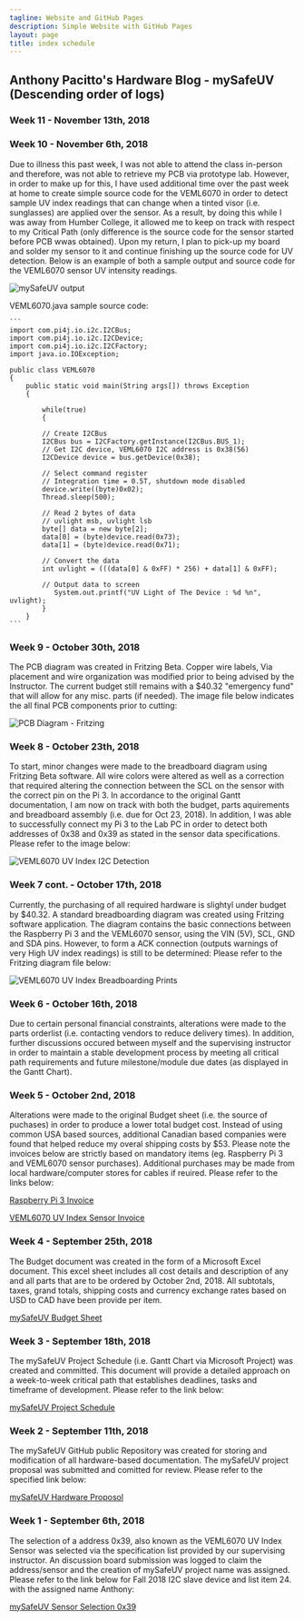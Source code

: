 ```yaml
---
tagline: Website and GitHub Pages
description: Simple Website with GitHub Pages
layout: page
title: index schedule
---
```


Anthony Pacitto's Hardware Blog - mySafeUV (Descending order of logs)
---------------------------------------------------------------------

### Week 11 - November 13th, 2018



### Week 10 - November 6th, 2018

Due to illness this past week, I was not able to attend the class in-person and therefore, was not able to retrieve my PCB via prototype lab. However, in order to make up for this, I have used additional time over the past week at home to create simple source code for the VEML6070 in order to detect sample UV index readings that can change when a tinted visor (i.e. sunglasses) are applied over the sensor. As a result, by doing this while I was away from Humber College, it allowed me to keep on track with respect to my Critical Path (only difference is the source code for the sensor started before PCB wwas obtained). Upon my return, I plan to pick-up my board and solder my sensor to it and continue finishing up the source code for UV detection. Below is an example of both a sample output and source code for the VEML6070 sensor UV intensity readings.

![mySafeUV output](https://github.com/pctn0007/mySafeUV/blob/master/Documentation/mySafeUV_output.jpg)

VEML6070.java sample source code:

	```
	import com.pi4j.io.i2c.I2CBus;
	import com.pi4j.io.i2c.I2CDevice;
	import com.pi4j.io.i2c.I2CFactory;
	import java.io.IOException;

	public class VEML6070
	{
		public static void main(String args[]) throws Exception
		{

			while(true)
			{

			// Create I2CBus
			I2CBus bus = I2CFactory.getInstance(I2CBus.BUS_1);
			// Get I2C device, VEML6070 I2C address is 0x38(56)
			I2CDevice device = bus.getDevice(0x38);

			// Select command register
			// Integration time = 0.5T, shutdown mode disabled
			device.write((byte)0x02);
			Thread.sleep(500);

			// Read 2 bytes of data
			// uvlight msb, uvlight lsb
			byte[] data = new byte[2];
			data[0] = (byte)device.read(0x73);
			data[1] = (byte)device.read(0x71);

			// Convert the data
			int uvlight = (((data[0] & 0xFF) * 256) + data[1] & 0xFF);

			// Output data to screen
		       System.out.printf("UV Light of The Device : %d %n", uvlight);
			}
		}
	```
### Week 9 - October 30th, 2018

The PCB diagram was created in Fritzing Beta. Copper wire labels, Via placement and wire organization was modified prior to being advised by the Instructor. The current budget still remains with a $40.32 "emergency fund" that will allow for any misc. parts (if needed). The image file below indicates the all final PCB components prior to cutting:

![PCB Diagram - Fritzing](https://github.com/pctn0007/mySafeUV/blob/master/Documentation/mySafeUV_Breadboard_pcb.jpg)


### Week 8 - October 23th, 2018

To start, minor changes were made to the breadboard diagram using Fritzing Beta software. All wire colors were altered as well as a correction that required altering the connection between the SCL on the sensor with the correct pin on the Pi 3. In accordance to the original Gantt documentation, I am now on track with both the budget, parts aquirements and breadboard assembly (i.e. due for Oct 23, 2018). In addition, I was able to successfully connect my Pi 3 to the Lab PC in order to detect both addresses of 0x38 and 0x39 as stated in the sensor data specifications. Please refer to the image below:


![VEML6070 UV Index I2C Detection](https://github.com/pctn0007/mySafeUV/blob/master/Documentation/VEML6070_I2C_Detect.jpg)

### Week 7 cont. - October 17th, 2018

Currently, the purchasing of all required hardware is slightyl under budget by $40.32. A standard breadboarding diagram was created using Fritzing software application. The diagram contains the basic connections between the Raspberry Pi 3 and the VEML6070 sensor, using the VIN (5V), SCL, GND and SDA pins. However, to form a ACK connection (outputs warnings of very High UV index readings) is still to be determined: Please refer to the Fritzing diagram file below:

![VEML6070 UV Index Breadboarding Prints](https://github.com/pctn0007/mySafeUV/blob/master/Documentation/mySafeUV_Breadboard_bb.jpg)

### Week 6 - October 16th, 2018

Due to certain personal financial constraints, alterations were made to the parts orderlist (i.e. contacting vendors to reduce delivery times).
In addition, further discussions occured between myself and the supervising instructor in order to maintain a stable development process by meeting all critical path requirements and future milestone/module due dates (as displayed in the Gantt Chart).

### Week 5 - October 2nd, 2018

Alterations were made to the original Budget sheet (i.e. the source of puchases) in order to produce a lower total budget cost. Instead of using common USA based sources, additional Canadian based companies were found that helped reduce my overal shipping costs by $53.
Please note the invoices below are strictly based on mandatory items (eg. Raspberry Pi 3 and VEML6070 sensor purchases). Additional purchases may be made from local hardware/computer stores for cables if reuired. Please refer to the links below:

[Raspberry Pi 3 Invoice](https://github.com/pctn0007/mySafeUV/blob/master/Documentation/raspberry_invoice.png)

[VEML6070 UV Index Sensor Invoice](https://github.com/pctn0007/mySafeUV/blob/master/Documentation/sensor_invoice.png)

### Week 4 - September 25th, 2018

The Budget document was created in the form of a Microsoft Excel document. This excel sheet includes all cost details and description of any and all parts that are to be ordered by October 2nd, 2018. All subtotals, taxes, grand totals, shipping costs and currency exchange rates based on USD to CAD have been provide per item.

[mySafeUV Budget Sheet](https://github.com/pctn0007/mySafeUV/blob/master/Documentation/Hardware_budget.xlsx)

### Week 3 - September 18th, 2018

The mySafeUV Project Schedule (i.e. Gantt Chart via Microsoft Project) was created and committed. This document will provide a detailed approach on a week-to-week critical path that establishes deadlines, tasks and timeframe of development. Please refer to the link below:

[mySafeUV Project Schedule](https://github.com/pctn0007/mySafeUV/blob/master/Documentation/mySafeUVProject.mpp)

### Week 2 - September 11th, 2018

The mySafeUV GitHub public Repository was created for storing and modification of all hardware-based documentation.
The mySafeUV project proposal was submitted and comitted for review. Please refer to the specified link below:

[mySafeUV Hardware Proposol](https://github.com/pctn0007/mySafeUV/blob/master/Documentation/ProposalContentStudentNameRev02.xlsx)


### Week 1 - September 6th, 2018

The selection of a address 0x39, also known as the VEML6070 UV Index Sensor was selected via the specification list provided by our supervising instructor. An discussion board submission was logged to claim the address/sensor and the creation of mySafeUV project name was assigned. Please refer to the link below for Fall 2018 I2C slave device and list item 24. with the assigned name Anthony:

[mySafeUV Sensor Selection 0x39](https://six0four.github.io/ceng317/)

